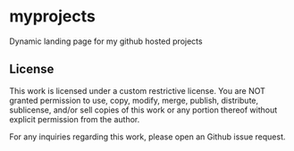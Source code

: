 # myprojects
Dynamic landing page for my github hosted projects

## License
This work is licensed under a custom restrictive license. You are NOT granted permission to use, copy, modify, merge, publish, distribute, sublicense, and/or sell copies of this work or any portion thereof without explicit permission from the author.

For any inquiries regarding this work, please open an Github issue request.
